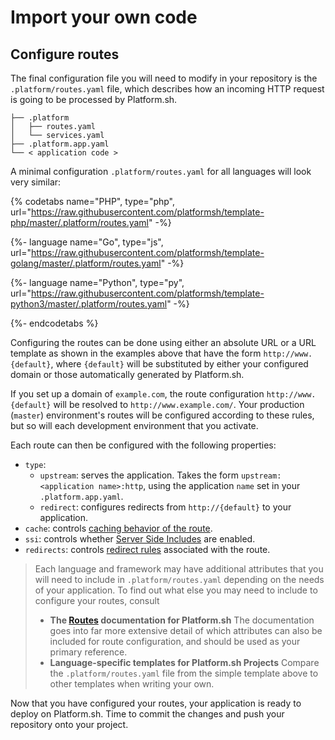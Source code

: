 # Import your own code

## Configure routes

The final configuration file you will need to modify in your repository is the `.platform/routes.yaml` file, which describes how an incoming HTTP request is going to be processed by Platform.sh.
    
```.
├── .platform
│   ├── routes.yaml
│   └── services.yaml
├── .platform.app.yaml
└── < application code >
```

A minimal configuration `.platform/routes.yaml` for all languages will look very similar:

{% codetabs name="PHP", type="php", url="https://raw.githubusercontent.com/platformsh/template-php/master/.platform/routes.yaml" -%}

{%- language name="Go", type="js", url="https://raw.githubusercontent.com/platformsh/template-golang/master/.platform/routes.yaml" -%}

{%- language name="Python", type="py", url="https://raw.githubusercontent.com/platformsh/template-python3/master/.platform/routes.yaml" -%}

{%- endcodetabs %}

Configuring the routes can be done using either an absolute URL or a URL template as shown in the examples above that have the form `http://www.{default}`, where `{default}` will be substituted by either your configured domain or those automatically generated by Platform.sh. 

If you set up a domain of `example.com`, the route configuration `http://www.{default}` will be resolved to `http://www.example.com/`. Your production (`master`) environment's routes will be configured according to these rules, but so will each development environment that you activate.

Each route can then be configured with the following properties:

  * `type`:
      * `upstream`: serves the application. Takes the form `upstream: <application name>:http`, using the application `name` set in your `.platform.app.yaml`.
      * `redirect`: configures redirects from `http://{default}` to your application.
  * `cache`: controls [caching behavior of the route](/configuration/routes/cache.md).
  * `ssi`: controls whether [Server Side Includes](/configuration/routes/ssi.md) are enabled.
  * `redirects`: controls [redirect rules](/configuration/routes/redirects.html) associated with the route.

> Each language and framework may have additional attributes that you will need to include in `.platform/routes.yaml` depending on the needs of your application. To find out what else you may need to include to configure your routes, consult
> 
> * **The [Routes](/configuration/services.md) documentation for Platform.sh**
>    The documentation goes into far more extensive detail of which attributes can also be included for route configuration, and should be used as your primary reference.   
> * **Language-specific templates for Platform.sh Projects** 
>    Compare the `.platform/routes.yaml` file from the simple template above to other templates when writing your own.

Now that you have configured your routes, your application is ready to deploy on Platform.sh. Time to commit the changes and push your repository onto your project.  

<html>
   <head>
      <link rel="stylesheet" href="/styles/styles.css">
      <script type = "text/javascript" src = "/scripts/buttons/buttons.js" ></script>
   </head>
   <body>
   <div id = "buttons"></div>
   <script>
   var buttonTextNext = "I have configured my routes";
   makeButtons("full", buttonTextNext);
   </script>
   </body>
</html>
